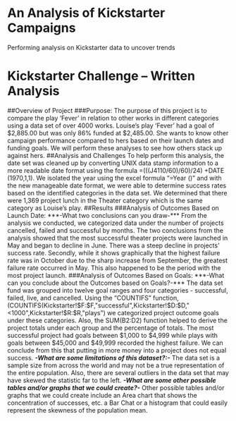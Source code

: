 # An Analysis of Kickstarter Campaigns
Performing analysis on Kickstarter data to uncover trends
# Kickstarter Challenge – Written Analysis
##Overview of Project
###Purpose:
The purpose of this project is to compare the play ‘Fever’ in relation to other works in different categories using a data set of over 4000 works. Louise’s play ‘Fever’ had a goal of $2,885.00 but was only 86% funded at $2,485.00. She wants to know other campaign performance compared to hers based on their launch dates and funding goals. We will perform these analyses to see how others stack up against hers.   
##Analysis and Challenges
To help perform this analysis, the date set was cleaned up by converting UNIX data stamp information to a more readable date format using the formula =(((J4110/60)/60)/24) +DATE (1970,1,1).   We isolated the year using the excel formula “=Year ()” and with the new manageable date format, we were able to determine success rates based on the identified categories in the data set. We determined that there were 1,369 project lunch in the Theater category which is the same category as Louise’s play.
##Results
###Analysis of Outcomes Based on Launch Date:
***-What two conclusions can you draw-***
From the analysis we conducted, we categorized data under the number of projects cancelled, failed and successful by months. The two conclusions from the analysis showed that the most successful theater projects were launched in May and began to decline in June. There was a steep decline in projects’ success rate. Secondly, while it shows graphically that the highest failure rate was in October due to the sharp increase from September, the greatest failure rate occurred in May. This also happened to be the period with the most project launch.
###Analysis of Outcomes Based on Goals:
***-What can you conclude about the Outcomes based on Goals?-***
The data set fund was grouped into twelve goal ranges and four categories - successful, failed, live, and cancelled. Using the “COUNTIFS” function, (COUNTIFS(Kickstarter!$F:$F,"successful",Kickstarter!$D:$D,"<1000",Kickstarter!$R:$R,"plays") we categorized project outcome goals under these categories. Also, the SUM(B2:D2) function helped to derive the project totals under each group and the percentage of totals. The most successful project had goals between $1,000 to $4,999 while plays with goals between $45,000 and $49,999 recorded the highest failure. We can conclude from this that putting in more money into a project does not equal success. 
***-What are some limitations of this dataset?:-*** 
The data set is a sample size from across the world and may not be a true representation of the entire population. Also, there are several outliers in the data set that may have skewed the statistic far to the left.
***-What are some other possible tables and/or graphs that we could create?-*** 
Other possible tables and/or graphs that we could create include an Area chart that shows the concentration of successes, etc. a Bar Chat or a histogram that could easily represent the skewness of the population mean.
